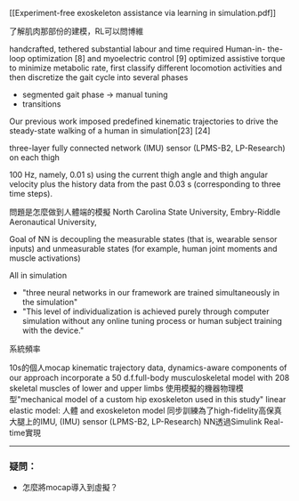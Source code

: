 [[Experiment-free exoskeleton assistance via learning in simulation.pdf]]

了解肌肉那部份的建模，RL可以問博維

handcrafted,  tethered
substantial labour and time required 
Human-in- the-loop optimization [8] and myoelectric control [9] optimized assistive torque to minimize metabolic rate,
first classify different locomotion activities and then discretize the gait cycle into several phases
- segmented gait phase -> manual tuning
 - transitions

Our previous work imposed predefined kinematic trajectories to drive the steady-state walking of a human in simulation[23] [24]

three-layer fully connected network
(IMU) sensor (LPMS-B2, LP-Research) on each thigh

100 Hz, namely, 0.01 s) using the current thigh angle and thigh angular velocity plus the history data from the past 0.03 s (corresponding to three time steps).

問題是怎麼做到人體端的模擬
North Carolina State University, 
Embry-Riddle Aeronautical University,

Goal of NN is decoupling the measurable states (that is, wearable sensor inputs) and unmeasurable states (for example, human joint moments and muscle activations) 

All in simulation
- "three neural networks in our framework are trained simultaneously in the simulation"
- "This level of individualization is achieved purely through computer simulation without any online tuning process or human subject training with the device."

系統頻率

10s的個人mocap kinematic trajectory data, 
dynamics-aware components of our approach incorporate a 50 d.f.full-body musculoskeletal model with 208 skeletal muscles of lower and upper limbs
使用模擬的機器物理模型"mechanical model of a custom hip exoskeleton used in this study"
linear elastic model: 
人體 and exoskeleton model 同步訓練為了high-fidelity高保真
大腿上的IMU, (IMU) sensor (LPMS-B2, LP-Research)
NN透過Simulink Real-time實現

---
### 疑問：
- 怎麼將mocap導入到虛擬？

